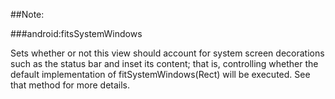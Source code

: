 ##Note:


###android:fitsSystemWindows 

Sets whether or not this view should account for system screen decorations such as the status bar and inset its content; that is, controlling whether the default implementation of fitSystemWindows(Rect) will be executed. See that method for more details.
